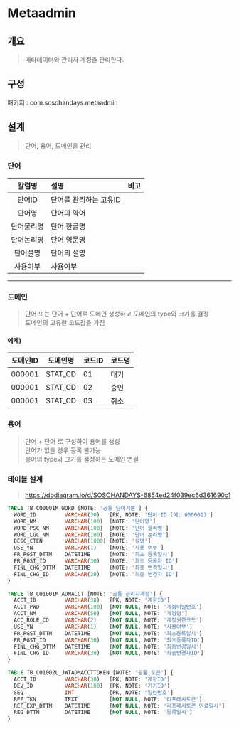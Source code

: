 # Metaadmin
## 개요
> 메타데이터와 관리자 계정을 관리한다.

## 구성
패키지 : com.sosohandays.metaadmin

## 설계
> 단어, 용어, 도메인을 관리

### 단어
|칼럼명|설명|비고|
|:-----:|:--|:---|
|단어ID|단어를 관리하는 고유ID|
|단어명|단어의 약어|
|단어물리명|단어 한글명|
|단어논리명|단어 영문명|
|단어설명|단어의 설명|
|사용여부|사용여부|
---

### 도메인
> 단어 또는 단어 + 단어로 도메인 생성하고 도메인의 type와 크기를 결정  
> 도메인의 고유한 코드값을 가짐
> 
#### 예제) 
|도메인ID|도메인명|코드ID|코드명|
|-------|------|------|-----|
|000001|STAT_CD|01|대기|
|000001|STAT_CD|02|승인|
|000001|STAT_CD|03|취소|

### 용어
> 단어 + 단어 로 구성하여 용어를 생성  
> 단어가 없을 경우 등록 불가능  
> 용어의 type와 크기를 결정하는 도메인 연결  


### 테이블 설계
> https://dbdiagram.io/d/SOSOHANDAYS-6854ed24f039ec6d361690c1
```sql
TABLE TB_CO0001M_WORD [NOTE: '공통_단어기본'] {
  WORD_ID         VARCHAR(30)   [PK, NOTE: '단어 ID (예: 000001)']
  WORD_NM         VARCHAR(100)  [NOTE: '단어명']
  WORD_PSC_NM     VARCHAR(100)  [NOTE: '단어 물리명']
  WORD_LGC_NM     VARCHAR(100)  [NOTE: '단어 논리명']
  DESC_CTEN       VARCHAR(1000) [NOTE: '설명']
  USE_YN          VARCHAR(1)    [NOTE: '사용 여부']
  FR_RGST_DTTM    DATETIME      [NOTE: '최초 등록일시']
  FR_RGST_ID      VARCHAR(30)   [NOTE: '최초 등록자 ID']
  FINL_CHG_DTTM   DATETIME      [NOTE: '최종 변경일시']
  FINL_CHG_ID     VARCHAR(30)   [NOTE: '최종 변경자 ID']
}

TABLE TB_CO1001M_ADMACCT [NOTE: '공통_관리자계정'] {
  ACCT_ID         VARCHAR(30)   [PK, NOTE: '계정ID']
  ACCT_PWD        VARCHAR(100)  [NOT NULL, NOTE: '계정비밀번호']
  ACCT_NM         VARCHAR(50)   [NOT NULL, NOTE: '계정명']
  ACC_ROLE_CD     VARCHAR(2)    [NOT NULL, NOTE: '계정권한코드']
  USE_YN          VARCHAR(1)    [NOT NULL, NOTE: '사용여부']
  FR_RGST_DTTM    DATETIME      [NOT NULL, NOTE: '최초등록일시']
  FR_RGST_ID      VARCHAR(30)   [NOT NULL, NOTE: '최초등록자ID']
  FINL_CHG_DTTM   DATETIME      [NOT NULL, NOTE: '최종변경일시']
  FINL_CHG_ID     VARCHAR(30)   [NOT NULL, NOTE: '최종변경자ID']
}

TABLE TB_CO1002L_JWTADMACCTTOKEN [NOTE: '공통_토큰'] {
  ACCT_ID         VARCHAR(30)   [PK, NOTE: '계정ID']
  DEV_ID          VARCHAR(100)  [PK, NOTE: '기기ID']
  SEQ             INT           [PK, NOTE: '일련번호']
  REF_TKN         TEXT          [NOT NULL, NOTE: '리프레시토큰']
  REF_EXP_DTTM    DATETIME      [NOT NULL, NOTE: '리프레시토큰 만료일시']
  REG_DTTM        DATETIME      [NOT NULL, NOTE: '등록일시']
}
```